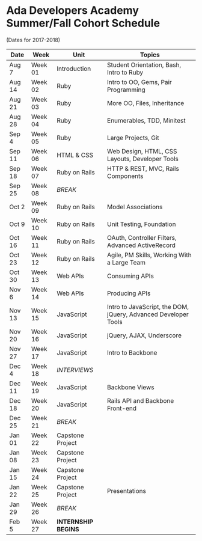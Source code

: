 # Ada Developers Academy Summer/Fall Cohort Schedule
(Dates for 2017-2018)

| Date    | Week    | Unit             | Topics
|---------|---------|------------------|----------------------------------------
| Aug 7   | Week 01 | Introduction     | Student Orientation, Bash, Intro to Ruby
| Aug 14  | Week 02 | Ruby             | Intro to OO, Gems, Pair Programming
| Aug 21 | Week 03 | Ruby             | More OO, Files, Inheritance
| Aug 28  | Week 04 | Ruby             | Enumerables, TDD, Minitest
| Sep 4   | Week 05 | Ruby             | Large Projects, Git
| Sep 11  | Week 06 | HTML & CSS       | Web Design, HTML, CSS Layouts, Developer Tools
| Sep 18  | Week 07 | Ruby on Rails    | HTTP & REST, MVC, Rails Components
| Sep 25 | Week 08 | _BREAK_          | &nbsp;
| Oct 2  | Week 09 | Ruby on Rails    | Model Associations
| Oct 9  | Week 10 | Ruby on Rails    | Unit Testing, Foundation
| Oct 16  | Week 11 | Ruby on Rails    | OAuth, Controller Filters, Advanced ActiveRecord
| Oct 23  | Week 12 | Ruby on Rails    | Agile, PM Skills, Working With a Large Team
| Oct 30  | Week 13 | Web APIs         | Consuming APIs
| Nov 6   | Week 14 | Web APIs         | Producing APIs
| Nov 13  | Week 15 | JavaScript       | Intro to JavaScript, the DOM, jQuery, Advanced Developer Tools
| Nov 20  | Week 16 | JavaScript       | jQuery, AJAX, Underscore
| Nov 27  | Week 17 | JavaScript       | Intro to Backbone
| Dec 4   | Week 18 | _INTERVIEWS_     | &nbsp;
| Dec 11  | Week 19 | JavaScript       | Backbone Views
| Dec 18  | Week 20 | JavaScript       | Rails API and Backbone Front-end
| Dec 25  | Week 21 | _BREAK_          | &nbsp;
| Jan 01   | Week 22 | Capstone Project | &nbsp;
| Jan 08  | Week 23 | Capstone Project | &nbsp;
| Jan 15  | Week 24 | Capstone Project | &nbsp;
| Jan 22  | Week 25 | Capstone Project | Presentations
| Jan 29  | Week 26 | _BREAK_          | &nbsp;
| Feb 5   | Week 27 | __INTERNSHIP BEGINS__ | &nbsp;
